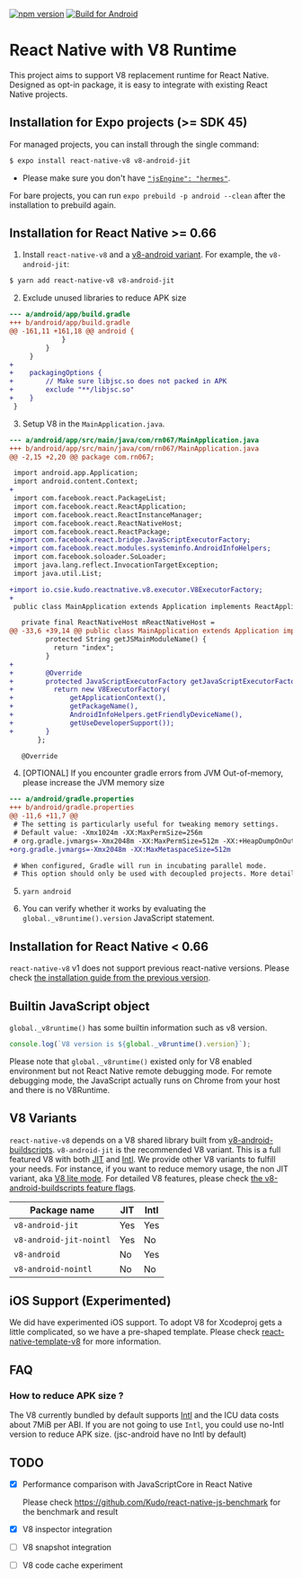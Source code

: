 [![npm version](https://badge.fury.io/js/react-native-v8.svg)](https://badge.fury.io/js/react-native-v8)
[![Build for Android](https://github.com/Kudo/react-native-v8/actions/workflows/android.yml/badge.svg)](https://github.com/Kudo/react-native-v8/actions/workflows/android.yml)

# React Native with V8 Runtime

This project aims to support V8 replacement runtime for React Native. Designed as opt-in package, it is easy to integrate with existing React Native projects.

## Installation for Expo projects (>= SDK 45)

For managed projects, you can install through the single command:

```sh
$ expo install react-native-v8 v8-android-jit
```

- Please make sure you don't have [`"jsEngine": "hermes"`](https://docs.expo.dev/guides/using-hermes/#android-setup).

For bare projects, you can run `expo prebuild -p android --clean` after the installation to prebuild again.

## Installation for React Native >= 0.66

1. Install `react-native-v8` and a [v8-android variant](#v8-variants). For example, the `v8-android-jit`:

```sh
$ yarn add react-native-v8 v8-android-jit
```

2. Exclude unused libraries to reduce APK size

```diff
--- a/android/app/build.gradle
+++ b/android/app/build.gradle
@@ -161,11 +161,18 @@ android {
             }
         }
     }
+
+    packagingOptions {
+        // Make sure libjsc.so does not packed in APK
+        exclude "**/libjsc.so"
+    }
 }
```

3. Setup V8 in the `MainApplication.java`.

```diff
--- a/android/app/src/main/java/com/rn067/MainApplication.java
+++ b/android/app/src/main/java/com/rn067/MainApplication.java
@@ -2,15 +2,20 @@ package com.rn067;

 import android.app.Application;
 import android.content.Context;
+
 import com.facebook.react.PackageList;
 import com.facebook.react.ReactApplication;
 import com.facebook.react.ReactInstanceManager;
 import com.facebook.react.ReactNativeHost;
 import com.facebook.react.ReactPackage;
+import com.facebook.react.bridge.JavaScriptExecutorFactory;
+import com.facebook.react.modules.systeminfo.AndroidInfoHelpers;
 import com.facebook.soloader.SoLoader;
 import java.lang.reflect.InvocationTargetException;
 import java.util.List;

+import io.csie.kudo.reactnative.v8.executor.V8ExecutorFactory;
+
 public class MainApplication extends Application implements ReactApplication {

   private final ReactNativeHost mReactNativeHost =
@@ -33,6 +39,14 @@ public class MainApplication extends Application implements ReactApplication {
         protected String getJSMainModuleName() {
           return "index";
         }
+
+        @Override
+        protected JavaScriptExecutorFactory getJavaScriptExecutorFactory() {
+          return new V8ExecutorFactory(
+              getApplicationContext(),
+              getPackageName(),
+              AndroidInfoHelpers.getFriendlyDeviceName(),
+              getUseDeveloperSupport());
+        }
       };

   @Override
```

4. [OPTIONAL] If you encounter gradle errors from JVM Out-of-memory, please increase the JVM memory size

```diff
--- a/android/gradle.properties
+++ b/android/gradle.properties
@@ -11,6 +11,7 @@
 # The setting is particularly useful for tweaking memory settings.
 # Default value: -Xmx1024m -XX:MaxPermSize=256m
 # org.gradle.jvmargs=-Xmx2048m -XX:MaxPermSize=512m -XX:+HeapDumpOnOutOfMemoryError -Dfile.encoding=UTF-8
+org.gradle.jvmargs=-Xmx2048m -XX:MaxMetaspaceSize=512m

 # When configured, Gradle will run in incubating parallel mode.
 # This option should only be used with decoupled projects. More details, visit
```

5. `yarn android`

6. You can verify whether it works by evaluating the `global._v8runtime().version` JavaScript statement.

## Installation for React Native < 0.66

`react-native-v8` v1 does not support previous react-native versions. Please check [the installation guide from the previous version](https://github.com/Kudo/react-native-v8/blob/0.67-stable/README.md).

## Builtin JavaScript object

`global._v8runtime()` has some builtin information such as v8 version.

```js
console.log(`V8 version is ${global._v8runtime().version}`);
```

Please note that `global._v8runtime()` existed only for V8 enabled environment but not React Native remote debugging mode.
For remote debugging mode, the JavaScript actually runs on Chrome from your host and there is no V8Runtime.

## V8 Variants

`react-native-v8` depends on a V8 shared library built from [v8-android-buildscripts](https://github.com/Kudo/v8-android-buildscripts). `v8-android-jit` is the recommended V8 variant. This is a full featured V8 with both [JIT](https://en.wikipedia.org/wiki/Just-in-time_compilation) and [Intl](https://developer.mozilla.org/en-US/docs/Web/JavaScript/Reference/Global_Objects/Intl). We provide other V8 variants to fulfill your needs.
For instance, if you want to reduce memory usage, the non JIT variant, aka [V8 lite mode](https://v8.dev/blog/v8-lite).
For detailed V8 features, please check [the v8-android-buildscripts feature flags](https://github.com/Kudo/v8-android-buildscripts/blob/master/README.md#v8-feature-flags).

| Package name            | JIT | Intl |
| ----------------------- | --- | ---- |
| `v8-android-jit`        | Yes | Yes  |
| `v8-android-jit-nointl` | Yes | No   |
| `v8-android`            | No  | Yes  |
| `v8-android-nointl`     | No  | No   |

## iOS Support (Experimented)

We did have experimented iOS support. To adopt V8 for Xcodeproj gets a little complicated, so we have a pre-shaped template.
Please check [react-native-template-v8](packages/react-native-template-v8/README.md) for more information.

## FAQ

### How to reduce APK size ?

The V8 currently bundled by default supports [Intl](https://developer.mozilla.org/en-US/docs/Web/JavaScript/Reference/Global_Objects/Intl) and the ICU data costs about 7MiB per ABI. If you are not going to use `Intl`, you could use no-Intl version to reduce APK size. (jsc-android have no Intl by default)

## TODO

- [x] Performance comparison with JavaScriptCore in React Native

  Please check https://github.com/Kudo/react-native-js-benchmark for the benchmark and result

- [x] V8 inspector integration
- [ ] V8 snapshot integration
- [ ] V8 code cache experiment
